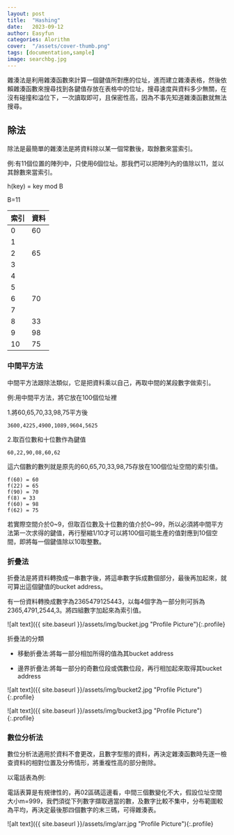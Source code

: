 ```yaml
---
layout: post
title:  "Hashing"
date:   2023-09-12
author: Easyfun
categories: Alorithm
cover:  "/assets/cover-thumb.png"
tags: [documentation,sample]
image: searchbg.jpg
---
```


雜湊法是利用雜湊函數來計算一個鍵值所對應的位址，進而建立雜湊表格，然後依賴雜湊函數來搜尋找到各鍵值存放在表格中的位址，搜尋速度與資料多少無關，在沒有碰撞和溢位下，一次讀取即可，且保密性高，因為不事先知道雜湊函數就無法搜尋。

## 除法

除法是最簡單的雜湊法是將資料除以某一個常數後，取餘數來當索引。

例:有11個位置的陣列中，只使用6個位址。那我們可以把陣列內的值除以11，並以其餘數來當索引。

h(key) = key mod B

B=11

| 索引 | 資料 |
| -------- | -------- |
| 0 | 60 |
| 1 |  |
| 2 | 65 |
| 3 |  |
| 4 |  |
| 5 |  |
| 6 | 70 |
| 7 |  |
| 8 | 33 |
| 9 | 98 |
| 10 | 75 |


### 中間平方法

中間平方法跟除法類似，它是把資料乘以自己，再取中間的某段數字做索引。

例:用中間平方法，將它放在100個位址裡

1.將60,65,70,33,98,75平方後

    3600,4225,4900,1089,9604,5625

2.取百位數和十位數作為鍵值

    60,22,90,08,60,62

這六個數的數列就是原先的60,65,70,33,98,75存放在100個位址空間的索引值。

    f(60) = 60
    f(22) = 65
    f(90) = 70
    f(8) = 33
    f(60) = 98
    f(62) = 75


若實際空間介於0~9，但取百位數及十位數的值介於0~99，所以必須將中間平方法第一次求得的鍵值，再行壓縮1/10才可以將100個可能生產的值對應到10個空間，即將每一個鍵值除以10取整數。


### 折疊法

折疊法是將資料轉換成一串數字後，將這串數字拆成數個部分，最後再加起來，就可算出這個鍵值的bucket address。

有一份資料轉換成數字為2365479125443，以每4個字為一部分則可拆為2365,4791,2544,3。將四組數字加起來為索引值。

![alt text]({{ site.baseurl }}/assets/img/bucket.jpg "Profile Picture"){:.profile}



折疊法的分類

* 移動折疊法:將每一部分相加所得的值為其bucket address

* 邊界折疊法:將每一部分的奇數位段或偶數位段，再行相加起來取得其bucket address

![alt text]({{ site.baseurl }}/assets/img/bucket2.jpg "Profile Picture"){:.profile}

![alt text]({{ site.baseurl }}/assets/img/bucket3.jpg "Profile Picture"){:.profile}


### 數位分析法

數位分析法適用於資料不會更改，且數字型態的資料，再決定雜湊函數時先逐一檢查資料的相對位置及分佈情形，將重複性高的部分刪除。

以電話表為例:

電話表算是有規律性的，再02區碼這邊看，中間三個數變化不大，假設位址空間大小m=999，我們須從下列數字擷取適當的數，及數字比較不集中，分布範圍較為平均，再決定最後那四個數字的末三碼，可得雜湊表。

![alt text]({{ site.baseurl }}/assets/img/arr.jpg "Profile Picture"){:.profile}


